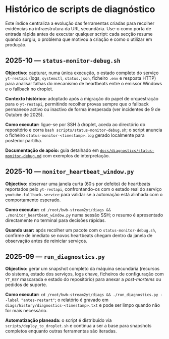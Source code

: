 # Histórico de scripts de diagnóstico

Este índice centraliza a evolução das ferramentas criadas para recolher evidências na infraestrutura da URL secundária. Use-o como porta de entrada rápida antes de executar qualquer script: cada secção resume quando surgiu, o problema que motivou a criação e como o utilizar em produção.

## 2025-10 — `status-monitor-debug.sh`
**Objectivo:** capturar, numa única execução, o estado completo do serviço `yt-restapi` (logs, `systemctl`, `status.json`, ficheiro `.env` e resposta HTTP) para analisar falhas do mecanismo de heartbeats entre o emissor Windows e o fallback no droplet.

**Contexto histórico:** adoptado após a migração do papel de orquestração para o `yt-restapi`, permitindo recolher provas sempre que o fallback permanece activo ou inactivo de forma inesperada (ver incidentes de 9 de Outubro de 2025).

**Como executar:** ligue-se por SSH à droplet, aceda ao directório do repositório e corra `bash scripts/status-monitor-debug.sh`; o script anuncia o ficheiro `status-monitor-<timestamp>.log` gerado localmente para posterior partilha.

**Documentação de apoio:** guia detalhado em [`docs/diagnostics/status-monitor-debug.md`](diagnostics/status-monitor-debug.md) com exemplos de interpretação.

## 2025-10 — `monitor_heartbeat_window.py`
**Objectivo:** observar uma janela curta (60 s por defeito) de heartbeats reportados pelo `yt-restapi`, confrontando-os com o estado real do serviço `youtube-fallback.service` para validar se a automação está alinhada com o comportamento esperado.

**Como executar:** `cd /root/bwb-stream2yt/diags && ./monitor_heartbeat_window.py` numa sessão SSH; o resumo é apresentado directamente no terminal para decisões rápidas.

**Quando usar:** após recolher um pacote com o `status-monitor-debug.sh`, confirme de imediato se novos heartbeats chegam dentro da janela de observação antes de reiniciar serviços.

## 2025-09 — `run_diagnostics.py`
**Objectivo:** gerar um snapshot completo da máquina secundária (recursos do sistema, estado dos serviços, logs chave, ficheiros de configuração com `YT_KEY` mascarada e estado do repositório) para anexar a *post-mortems* ou pedidos de suporte.

**Como executar:** `cd /root/bwb-stream2yt/diags && ./run_diagnostics.py --label "antes-restart"`; o relatório é gravado em `diags/history/diagnostics-<timestamp>.txt` e pode ser limpo quando não for mais necessário.

**Automatização planeada:** o script é distribuído via `scripts/deploy_to_droplet.sh` e continua a ser a base para snapshots completos enquanto outras ferramentas são iteradas.
